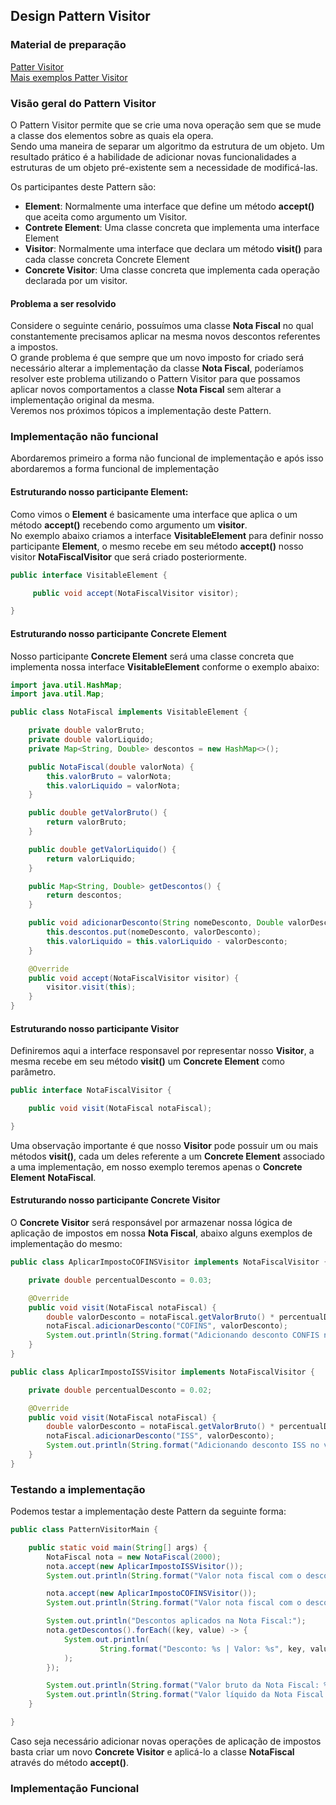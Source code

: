 ## Design Pattern Visitor

### Material de preparação
[Patter Visitor](https://www.geeksforgeeks.org/visitor-design-pattern/)<br/>
[Mais exemplos Patter Visitor](https://www.tutorialspoint.com/design_pattern/visitor_pattern.htm)

### Visão geral do Pattern Visitor
O Pattern Visitor permite que se crie uma nova operação sem que se mude a classe dos elementos sobre as quais ela opera.<br/>
Sendo uma maneira de separar um algoritmo da estrutura de um objeto. Um resultado prático é a habilidade de adicionar novas funcionalidades a estruturas de um 
objeto pré-existente sem a necessidade de modificá-las.

Os participantes deste Pattern são:
 * **Element**: Normalmente uma interface que define um método **accept()** que aceita como argumento um Visitor.
 * **Contrete Element**: Uma classe concreta que implementa uma interface Element
 * **Visitor**: Normalmente uma interface que declara um método **visit()** para cada classe concreta Concrete Element
 * **Concrete Visitor**: Uma classe concreta que implementa cada operação declarada por um visitor.
 
#### Problema a ser resolvido
Considere o seguinte cenário, possuímos uma classe **Nota Fiscal** no qual constantemente precisamos aplicar na mesma novos descontos referentes a impostos.<br/>
O grande problema é que sempre que um novo imposto for criado será necessário alterar a implementação da classe **Nota Fiscal**, poderíamos resolver este problema 
utilizando o Pattern Visitor para que possamos aplicar novos comportamentos a classe **Nota Fiscal** sem alterar a implementação original da mesma.<br/>
Veremos nos próximos tópicos a implementação deste Pattern.

### Implementação não funcional
Abordaremos primeiro a forma não funcional de implementação e após isso abordaremos a forma funcional de implementação

#### Estruturando nosso participante Element:
Como vimos o **Element** é basicamente uma interface que aplica o um método **accept()** recebendo como argumento um **visitor**.<br/> 
No exemplo abaixo criamos a interface **VisitableElement** para definir nosso participante **Element**, o mesmo recebe em seu método **accept()** nosso visitor 
**NotaFiscalVisitor** que será criado posteriormente.
```java
public interface VisitableElement {

     public void accept(NotaFiscalVisitor visitor);

}
```

#### Estruturando nosso participante Concrete Element
Nosso participante **Concrete Element** será uma classe concreta que implementa nossa interface **VisitableElement** conforme o exemplo abaixo:
```java
import java.util.HashMap;
import java.util.Map;

public class NotaFiscal implements VisitableElement {

    private double valorBruto;
    private double valorLiquido;
    private Map<String, Double> descontos = new HashMap<>();

    public NotaFiscal(double valorNota) {
        this.valorBruto = valorNota;
        this.valorLiquido = valorNota;
    }

    public double getValorBruto() {
        return valorBruto;
    }

    public double getValorLiquido() {
        return valorLiquido;
    }

    public Map<String, Double> getDescontos() {
        return descontos;
    }

    public void adicionarDesconto(String nomeDesconto, Double valorDesconto) {
        this.descontos.put(nomeDesconto, valorDesconto);
        this.valorLiquido = this.valorLiquido - valorDesconto;
    }

    @Override
    public void accept(NotaFiscalVisitor visitor) {
        visitor.visit(this);
    }
}
```

#### Estruturando nosso participante Visitor
Definiremos aqui a interface responsavel por representar nosso **Visitor**, a mesma recebe em seu método **visit()** um **Concrete Element** como parâmetro.
```java
public interface NotaFiscalVisitor {

    public void visit(NotaFiscal notaFiscal);

}
```

Uma observação importante é que nosso **Visitor** pode possuir um ou mais métodos **visit()**, cada um deles referente a um **Concrete Element** associado a uma 
implementação, em nosso exemplo teremos apenas o **Concrete Element** **NotaFiscal**.

#### Estruturando nosso participante Concrete Visitor
O **Concrete Visitor** será responsável por armazenar nossa lógica de aplicação de impostos em nossa **Nota Fiscal**, abaixo alguns exemplos 
de implementação do mesmo:
```java
public class AplicarImpostoCOFINSVisitor implements NotaFiscalVisitor {

    private double percentualDesconto = 0.03;

    @Override
    public void visit(NotaFiscal notaFiscal) {
        double valorDesconto = notaFiscal.getValorBruto() * percentualDesconto;
        notaFiscal.adicionarDesconto("COFINS", valorDesconto);
        System.out.println(String.format("Adicionando desconto CONFIS no valor de %s", valorDesconto));
    }
}
```

```java
public class AplicarImpostoISSVisitor implements NotaFiscalVisitor {

    private double percentualDesconto = 0.02;

    @Override
    public void visit(NotaFiscal notaFiscal) {
        double valorDesconto = notaFiscal.getValorBruto() * percentualDesconto;
        notaFiscal.adicionarDesconto("ISS", valorDesconto);
        System.out.println(String.format("Adicionando desconto ISS no valor de %s", valorDesconto));
    }
}
```

### Testando a implementação
Podemos testar a implementação deste Pattern da seguinte forma:
```java
public class PatternVisitorMain {

    public static void main(String[] args) {
        NotaFiscal nota = new NotaFiscal(2000);
        nota.accept(new AplicarImpostoISSVisitor());
        System.out.println(String.format("Valor nota fiscal com o desconto ISS aplicado: %s", nota.getValorLiquido()));

        nota.accept(new AplicarImpostoCOFINSVisitor());
        System.out.println(String.format("Valor nota fiscal com o desconto COFINS aplicado: %s", nota.getValorLiquido()));

        System.out.println("Descontos aplicados na Nota Fiscal:");
        nota.getDescontos().forEach((key, value) -> {
            System.out.println(
                    String.format("Desconto: %s | Valor: %s", key, value)
            );
        });

        System.out.println(String.format("Valor bruto da Nota Fiscal: %s", nota.getValorBruto()));
        System.out.println(String.format("Valor líquido da Nota Fiscal: %s", nota.getValorLiquido()));
    }

}
```

Caso seja necessário adicionar novas operações de aplicação de impostos basta criar um novo **Concrete Visitor** e aplicá-lo a classe **NotaFiscal** através do método **accept()**.

### Implementação Funcional
